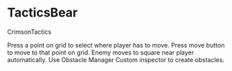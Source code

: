 # TacticsBear
CrimsonTactics

Press a point on grid to select where player has to move.
Press move button to move to that point on grid.
Enemy moves to square near player automatically.
Use Obstacle Manager Custom inspector to create obstacles.
